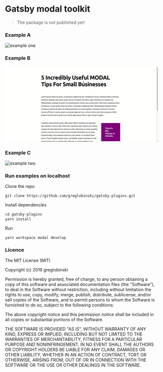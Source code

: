 # Gatsby modal toolkit

> The package is not published yet!

### Example A

![example one](../../sites/modal/static/example-one.gif)

### Example B

![example two](../../sites/modal/static/example-two.gif)

### Example C

![example two](../../sites/modal/static/example-three.gif)

### Run examples on localhost

Clone the repo

```
git clone https://github.com/greglobinski/gatsby-plugins.git
```

Install dependencies

```
cd gatsby-plugins
yarn install
```

Run

```
yarn workspace modal develop
```

### Licence

The MIT License (MIT)

Copyright (c) 2019 greglobinski

Permission is hereby granted, free of charge, to any person obtaining a copy
of this software and associated documentation files (the "Software"), to deal
in the Software without restriction, including without limitation the rights
to use, copy, modify, merge, publish, distribute, sublicense, and/or sell
copies of the Software, and to permit persons to whom the Software is
furnished to do so, subject to the following conditions:

The above copyright notice and this permission notice shall be included in all
copies or substantial portions of the Software.

THE SOFTWARE IS PROVIDED "AS IS", WITHOUT WARRANTY OF ANY KIND, EXPRESS OR
IMPLIED, INCLUDING BUT NOT LIMITED TO THE WARRANTIES OF MERCHANTABILITY,
FITNESS FOR A PARTICULAR PURPOSE AND NONINFRINGEMENT. IN NO EVENT SHALL THE
AUTHORS OR COPYRIGHT HOLDERS BE LIABLE FOR ANY CLAIM, DAMAGES OR OTHER
LIABILITY, WHETHER IN AN ACTION OF CONTRACT, TORT OR OTHERWISE, ARISING FROM,
OUT OF OR IN CONNECTION WITH THE SOFTWARE OR THE USE OR OTHER DEALINGS IN THE
SOFTWARE.
